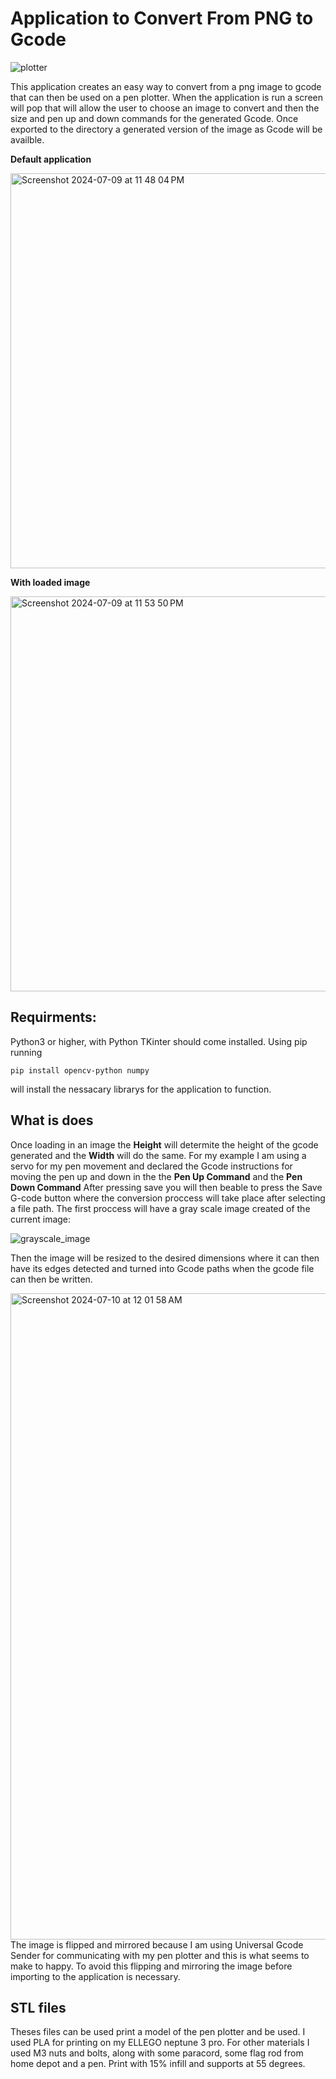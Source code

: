 # Application to Convert From PNG to Gcode

![plotter](https://github.com/user-attachments/assets/77dcaa5e-4e6d-494f-b558-7b24d0b9dbb2)

This application creates an easy way to convert from a png image to gcode that can then be used on a pen plotter. When the application is run a screen will pop that will allow the user to choose an image to convert and then the size and pen up and down commands for the generated Gcode. Once exported to the directory a generated version of the image as Gcode will be availble.

__Default application__

<img width="632" alt="Screenshot 2024-07-09 at 11 48 04 PM" src="https://github.com/OwenTheGreenBean/Pen_Plotter/assets/148368718/94cab25a-cb8b-49f4-a18a-9800a00327b1">

__With loaded image__

<img width="632" alt="Screenshot 2024-07-09 at 11 53 50 PM" src="https://github.com/OwenTheGreenBean/Pen_Plotter/assets/148368718/5ed0b1ce-ec05-46df-bfd6-f85f1c62edfc">


## Requirments:
Python3 or higher, with Python TKinter should come installed. Using pip running

```pip install opencv-python numpy``` 

will install the nessacary librarys for the application to function.

## What is does

Once loading in an image the **Height** will determite the height of the gcode generated and the **Width** will do the same. For my example I am using a servo for my pen movement and declared the Gcode instructions for moving the pen up and down in the the **Pen Up Command** and the **Pen Down Command** After pressing save you will then beable to press the Save G-code button where the conversion proccess will take place after selecting a file path. The first proccess will have a gray scale image created of the current image:

![grayscale_image](https://github.com/OwenTheGreenBean/Pen_Plotter/assets/148368718/ed882962-09e7-4cf5-adca-c995a9ddea57)

Then the image will be resized to the desired dimensions where it can then have its edges detected and turned into Gcode paths when the gcode file can then be written.

<img width="1034" alt="Screenshot 2024-07-10 at 12 01 58 AM" src="https://github.com/OwenTheGreenBean/Pen_Plotter/assets/148368718/b1f2711f-9d6d-428f-a3d0-986d1913ce31">
The image is flipped and mirrored because I am using Universal Gcode Sender for communicating with my pen plotter and this is what seems to make to happy. To avoid this flipping and mirroring the image before importing to the application is necessary.

## STL files

Theses files can be used print a model of the pen plotter and be used. I used PLA for printing on my ELLEGO neptune 3 pro. For other materials I used M3 nuts and bolts, along with some paracord, some flag rod from home depot and a pen. Print with 15% infill and supports at 55 degrees.



